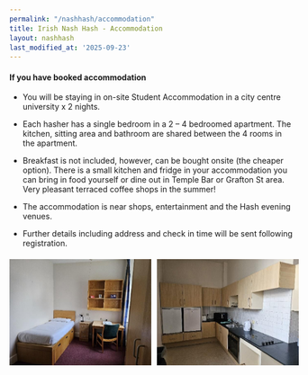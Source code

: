 ```yaml
---
permalink: "/nashhash/accommodation"
title: Irish Nash Hash - Accommodation
layout: nashhash
last_modified_at: '2025-09-23'
---
```


#### If you have booked accommodation

* You will be staying in on-site Student Accommodation in a city centre university x 2 nights.  

* Each hasher has a single bedroom in a 2 – 4 bedroomed apartment.  The kitchen, sitting area and bathroom are shared between the 4 rooms in the apartment.   

* Breakfast is not included, however, can be bought onsite (the cheaper option). There is a small kitchen and fridge in your accommodation you can bring in food yourself or dine out in Temple Bar or Grafton St area. Very pleasant terraced coffee shops in the summer! 

* The accommodation is near shops, entertainment and the Hash evening venues.

* Further details including address and check in time will be sent following registration.

<div style="display: flex; gap: 10px; margin-top: 20px;">
  <img src="/assets/images/accomodations1.jpg" alt="Accommodations 1" style="width: 50%; height: auto; object-fit: cover;">
  <img src="/assets/images/accomodations2.jpg" alt="Accommodations 2" style="width: 50%; height: auto; object-fit: cover;">
</div>
